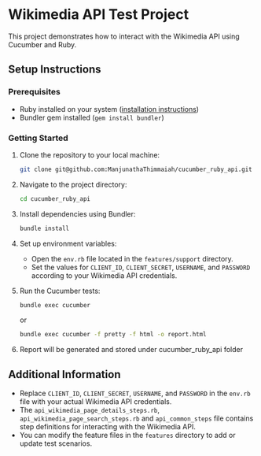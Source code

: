 
# Wikimedia API Test Project

This project demonstrates how to interact with the Wikimedia API using Cucumber and Ruby.

## Setup Instructions

### Prerequisites

- Ruby installed on your system ([installation instructions](https://www.ruby-lang.org/en/documentation/installation/))
- Bundler gem installed (`gem install bundler`)

### Getting Started

1. Clone the repository to your local machine:

   ```bash
   git clone git@github.com:ManjunathaThimmaiah/cucumber_ruby_api.git
   ```

2. Navigate to the project directory:

   ```bash
   cd cucumber_ruby_api
   ```

3. Install dependencies using Bundler:

   ```bash
   bundle install
   ```

4. Set up environment variables:
   
   - Open the `env.rb` file located in the `features/support` directory.
   - Set the values for `CLIENT_ID`, `CLIENT_SECRET`, `USERNAME`, and `PASSWORD` according to your Wikimedia API credentials.

5. Run the Cucumber tests:

   ```bash
   bundle exec cucumber
   ```
   or
   
    ```bash
   bundle exec cucumber -f pretty -f html -o report.html
   ```
6. Report will be generated and stored under cucumber_ruby_api folder


## Additional Information

- Replace `CLIENT_ID`, `CLIENT_SECRET`, `USERNAME`, and `PASSWORD` in the `env.rb` file with your actual Wikimedia API credentials.
- The `api_wikimedia_page_details_steps.rb`, `api_wikimedia_page_search_steps.rb` and `api_common_steps` file contains step definitions for interacting with the Wikimedia API.
- You can modify the feature files in the `features` directory to add or update test scenarios.
